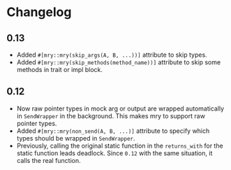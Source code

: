 # Changelog

## 0.13

- Added `#[mry::mry(skip_args(A, B, ...))]` attribute to skip types.
- Added `#[mry::mry(skip_methods(method_name))]` attribute to skip some methods in trait or impl block.

## 0.12

- Now raw pointer types in mock arg or output are wrapped automatically in `SendWrapper` in the background. This makes mry to support raw pointer types.
- Added `#[mry::mry(non_send(A, B, ...)]` attribute to specify which types should be wrapped in `SendWrapper`.
- Previously, calling the original static function in the `returns_with` for the static function leads deadlock. Since `0.12` with the same situation, it calls the real function.
